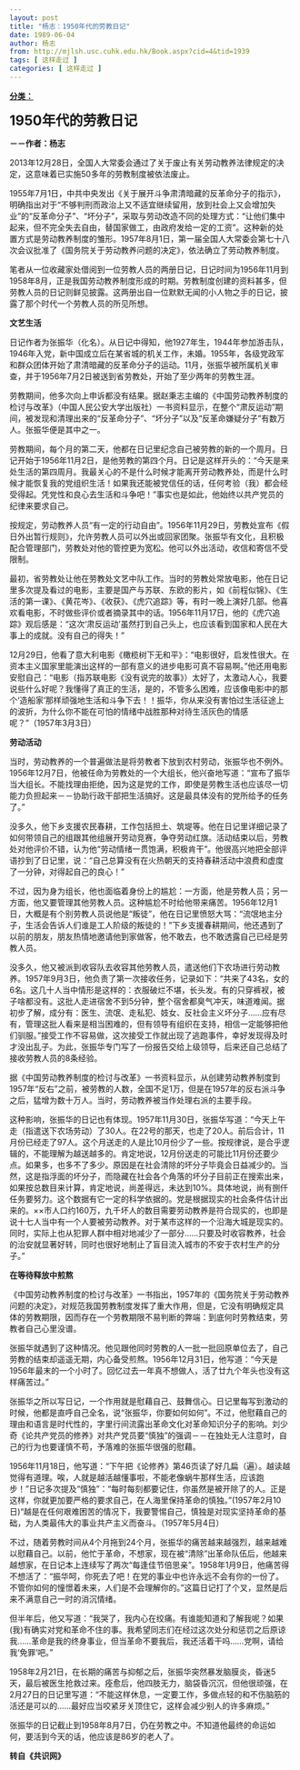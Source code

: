 ```yaml
---
layout: post
title: "杨志：1950年代的劳教日记"
date: 1989-06-04
author: 杨志
from: http://mjlsh.usc.cuhk.edu.hk/Book.aspx?cid=4&tid=1939
tags: [ 这样走过 ]
categories: [ 这样走过 ]
---
```


<div style="margin: 15px 10px 10px 0px;">
 <div>
  <span id="ctl00_ContentPlaceHolder1_chapter1_SubjectLabel" style="font-weight:bold;text-decoration:underline;">
   分类：
  </span>
 </div>
 <p>
  <strong>
   <font size="5">
    1950年代的劳教日记
   </font>
  </strong>
 </p>
 <p>
  <strong>
   －－作者：杨志
  </strong>
 </p>
 <p>
  2013年12月28日，全国人大常委会通过了关于废止有关劳动教养法律规定的决定，这意味着已实施50多年的劳教制度被依法废止。
 </p>
 <p>
  1955年7月1日，中共中央发出《关于展开斗争肃清暗藏的反革命分子的指示》，明确指出对于“不够判刑而政治上又不适宜继续留用，放到社会上又会增加失业”的“反革命分子”、“坏分子”，采取与劳动改造不同的处理方式：“让他们集中起来，但不完全失去自由，替国家做工，由政府发给一定的工资”。这种新的处置方式是劳动教养制度的雏形。1957年8月1日，第一届全国人大常委会第七十八次会议批准了《国务院关于劳动教养问题的决定》，依法确立了劳动教养制度。
 </p>
 <p>
  笔者从一位收藏家处借阅到一位劳教人员的两册日记，日记时间为1956年11月到1958年8月，正是我国劳动教养制度形成的时期。劳教制度创建的资料甚多，但劳教人员的日记则鲜见披露。这两册出自一位默默无闻的小人物之手的日记，披露了那个时代一个劳教人员的所见所想。
 </p>
 <p>
  <strong>
   文艺生活
  </strong>
 </p>
 <p>
  日记作者为张振华（化名）。从日记中得知，他1927年生，1944年参加游击队，1946年入党，新中国成立后在某省城的机关工作，未婚。1955年，各级党政军和群众团体开始了肃清暗藏的反革命分子的运动。11月，张振华被所属机关审查，并于1956年7月2日被送到省劳教处，开始了至少两年的劳教生涯。
 </p>
 <p>
  劳教期间，他多次向上申诉都没有结果。据赵秉志主编的《中国劳动教养制度的检讨与改革》（中国人民公安大学出版社）一书资料显示，在整个“肃反运动”期间，被发现和清理出来的“反革命分子”、“坏分子”以及“反革命嫌疑分子”有数万人。张振华便是其中之一。
 </p>
 <p>
  劳教期间，每个月的第二天，他都在日记里纪念自己被劳教的新的一个周月。日记开始于1956年11月2日，是他劳教的第四个月。日记是这样开头的：“今天是来处生活的第四周月。我最关心的不是什么时候才能离开劳动教养处，而是什么时候才能恢复我的党组织生活！如果我还能被党信任的话，任何考验（我）都会经受得起。凭党性和良心去生活和斗争吧！”事实也是如此，他始终以共产党员的纪律来要求自己。
 </p>
 <p>
  按规定，劳动教养人员“有一定的行动自由”。1956年11月29日，劳教处宣布《假日外出暂行规则》，允许劳教人员可以外出或回家团聚。张振华有文化，且积极配合管理部门，劳教处对他的管控更为宽松。他可以外出活动，收信和寄信不受限制。
 </p>
 <p>
  最初，省劳教处让他在劳教处文艺中队工作。当时的劳教处常放电影，他在日记里多次提及看过的电影，主要是国产与苏联、东欧的影片，如《前程似锦》、《生活的第一课》、《黄花岑》、《收获》、《虎穴追踪》等，有时一晚上演好几部。他喜欢看电影，不时做些评价或者摘录其中的话。1956年11月17日，他的《虎穴追踪》观后感是：“这次‘肃反运动’虽然打到自己头上，也应该看到国家和人民在大事上的成就。没有自己的得失！”
 </p>
 <p>
  12月29日，他看了意大利电影《橄榄树下无和平》：“电影很好，启发性很大。在资本主义国家里能演出这样的一部有意义的进步电影可真不容易啊。”他还用电影安慰自己：“电影（指苏联电影《没有说完的故事》）太好了，太激动人心，我要说些什么好呢？我懂得了真正的生活，是的，不管多么困难，应该像电影中的那个‘造船家’那样顽强地生活和斗争下去！！振华，你从来没有害怕过生活征途上的波折，为什么你不能在可怕的情绪中战胜那种对待生活灰色的情感呢？”（1957年3月3日）
 </p>
 <p>
  <strong>
   劳动活动
  </strong>
 </p>
 <p>
  当时，劳动教养的一个普遍做法是将劳教者下放到农村劳动，张振华也不例外。1956年12月7日，他被任命为劳教处的一个大组长，他兴奋地写道：“宣布了振华当大组长。不能找理由拒绝，因为这是党的工作，即使是劳教生活也应该尽一切能力负担起来－－协助行政干部把生活搞好。这是最具体没有的党所给予的任务了。”
 </p>
 <p>
  没多久，他下乡支援农民春耕，工作包括担土、筑堤等。他在日记里详细记录了如何带领自己的组跟其他组展开劳动竞赛，争夺劳动红旗。活动结束以后，劳教处对他评价不错，认为他“劳动情绪一贯饱满，积极肯干”。他很高兴地把全部评语抄到了日记里，说：“自己总算没有在火热朝天的支持春耕活动中浪费和虚度了一分钟，对得起自己的良心！”
 </p>
 <p>
  不过，因为身为组长，他也面临着身份上的尴尬：一方面，他是劳教人员；另一方面，他又要管理其他劳教人员。这种尴尬不时给他带来痛苦。1956年12月1日，大概是有个别劳教人员说他是“叛徒”，他在日记里愤怒大骂：“流氓地主分子，生活会告诉人们谁是工人阶级的叛徒的！”下乡支援春耕期间，他还遇到了以前的朋友，朋友热情地邀请他到家做客，他不敢去，也不敢透露自己已经是劳教人员。
 </p>
 <p>
  没多久，他又被派到收容队去收容其他劳教人员，遣送他们下农场进行劳动教养。1957年9月3日，他负责了第一次接收任务，记录如下：“共来了43名，女的6名。这几十人当中情形是这样的：衣服破烂不堪，长头发。有的只穿裤衩，被子啥都没有。这批人走进宿舍不到5分钟，整个宿舍都臭气冲天，味道难闻。据初步了解，成分有：医生、流氓、走私犯、妓女、反社会主义坏分子……应有尽有，管理这批人看来是相当困难的，但有领导有组织在支持，相信一定能够把他们驯服。”接受工作不容易做，这次接受工作就出现了逃跑事件，幸好发现得及时才没出乱子。为此，张振华专门写了一份报告交给上级领导，后来还自己总结了接收劳教人员的8条经验。
 </p>
 <p>
  据《中国劳动教养制度的检讨与改革》一书资料显示，从创建劳动教养制度到1957年“反右”之前，被劳教的人数，全国不足1万，但是在1957年的反右派斗争之后，猛增为数十万人。当时，劳动教养被当作处理右派的主要手段。
 </p>
 <p>
  这种影响，张振华的日记也有体现。1957年11月30日，张振华写道：“今天上午走（指遣送下农场劳动）了30人。在22号的那天，也走了20人。前后合计，11月份已经走了97人。这个月送走的人是比10月份少了一些。按规律说，是合乎逻辑的，不能理解为越送越多的。肯定地说，12月份送走的可能比11月份还要少点。如果多，也多不了多少。原因是在社会清除的坏分子毕竟会日益减少的。当然，这是指浮面的坏分子，而隐藏在社会各个角落的坏分子目前正在搜索出来，如果按总数目来计算，肯定地说，尚差得远，未达到10%。具体地说，尚有捌仟任务要努力。这个数据有它一定的科学依据的。党是根据现实的社会条件估计出来的。××市人口约160万，九千坏人的数目需要劳动教养是符合现实的，也即是说十七人当中有一个人要被劳动教养。对于某市这样的一个沿海大城是现实的。同时，实际上也从犯罪人群中相对地减少了一部分……只要及时收容教养，社会的治安就显著好转，同时也很好地制止了盲目流入城市的不安于农村生产的分子。”
 </p>
 <p>
  <strong>
   在等待释放中煎熬
  </strong>
 </p>
 <p>
  《中国劳动教养制度的检讨与改革》一书指出，1957年的《国务院关于劳动教养问题的决定》，对规范我国劳教制度发挥了重大作用，但是，它没有明确规定具体的劳教期限，因而存在一个劳教期限不易判断的弊端：到底何时劳教结束，劳教者自己心里没谱。
 </p>
 <p>
  张振华就遇到了这种情况。他见跟他同时劳教的人一批一批回原单位去了，自己劳教的结束却遥遥无期，内心备受煎熬。1956年12月31日，他写道：“今天是1956年最末的一个小时了。回忆过去一年真不想做人，活了廿九个年头也没有这样痛苦过。”
 </p>
 <p>
  张振华之所以写日记，一个作用就是慰藉自己、鼓舞信心。日记里每写到激动的时候，他都是直呼自己全名，说“张振华，你要如何如何”。不过，他慰藉自己的理由和语言是时代性的，字里行间流露出革命文化对革命知识分子的影响。刘少奇《论共产党员的修养》对共产党员要“慎独”的强调－－在独处无人注意时，自己的行为也要谨慎不苟，予落难的张振华很强的慰藉。
 </p>
 <p>
  1956年11月18日，他写道：“下午把《论修养》第46页读了好几扁（遍）。越读越觉得有道理。唉，人就是越活越懂事啦，不能老像蜗牛那样生活，应该跑步！”日记多次提及“慎独”：“每时每刻都要记住，你虽然是被开除了的人。正是这样，你就更加要严格的要求自己，在人海里保持革命的慎独。”(1957年2月10日)“越是在任何艰难困苦的情况下，我要警惕自己，慎独是对现实坚持革命的基础，为人类最伟大的事业共产主义而奋斗。（1957年5月4日）
 </p>
 <p>
  不过，随着劳教时间从4个月拖到24个月，张振华的痛苦越来越强烈，越来越难以慰藉自己。以前，他忙于革命，不想家，现在被“清除”出革命队伍后，他越来越想家，在日记本上连续写了两次“每逢佳节倍思亲”。1958年1月9日，他痛苦得不想活了：“振华呵，你死去了吧！在党的事业中也许永远不会有你的一份了。不管你如何的憧憬着未来，人们是不会理解你的。”这篇日记打了个叉，显然是后来不满意自己一时的消沉情绪。
 </p>
 <p>
  但半年后，他又写道：“我哭了，我内心在绞痛。有谁能知道和了解我呢？如果(我)有确实对党和革命不住的事。我希望同志们在经过这次处分和惩罚之后原谅我……革命是我的终身事业，但当革命不要我后，我还活着干吗……党啊，请给我‘免罪’吧。”
 </p>
 <p>
  1958年2月21日，在长期的痛苦与抑郁之后，张振华突然暴发脑膜炎，昏迷5天，最后被医生抢救过来。痊愈后，他四肢无力，脑袋昏沉沉，但他很顽强，在2月27日的日记里写道：“不能这样休息，一定要工作，多做点轻的和不伤脑筋的活还是可以的……最好应当咬紧牙关顶住它，这样会减少别人的许多麻烦。”
 </p>
 <p>
  张振华的日记截止到1958年8月7日，仍在劳教之中。不知道他最终的命运如何，要活到今天的话，他应该是86岁的老人了。
  <br/>
 </p>
 <p>
  <strong>
   转自《共识网》
  </strong>
 </p>
</div>

